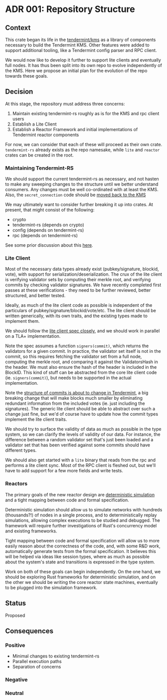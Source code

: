 # ADR 001: Repository Structure

## Context

This crate began its life in the
[tendermint/kms](http://github.com/tendermint/kms) 
as a library of components necessary to build the Tendermint KMS. 
Other features were added to support additional tooling, like a Tendermint config parser and RPC client. 

We would now like to develop it further to support lite clients and eventually
full nodes. It has thus been split into its own repo to evolve independently of
the KMS. Here we propose an initial plan for the evolution of the repo towards
these goals.

## Decision

At this stage, the repository must address three concerns:

1) Maintain existing tendermint-rs roughly as is for the KMS and rpc client
users
2) Establish a Lite Client
3) Establish a Reactor Framework and initial implementations of Tendermint
reactor components

For now, we can consider that each of these will proceed as their own crate.
`tendermint-rs` already exists as the repo namesake, while `lite` and `reactor`
crates can be created in the root.


### Maintaining Tendermint-RS

We should support the current tendermint-rs as necessary, and not hasten to make
any sweeping changes to the structure until we better understand consumers.
Any changes must be well co-ordinated with at least the KMS. Also, the
`secret_connection` code should be 
[moved back to the KMS](https://github.com/interchainio/tendermint-rs/pull/21#issuecomment-529061992)

We may ultimately want to consider further breaking it up into crates. At
present, that might consist of the following:

- crypto
- tendermint-rs (depends on crypto) 
- config (depends on tendermint-rs)
- rpc (depends on tendermint-rs)

See some prior discussion about this
[here](https://github.com/interchainio/tendermint-rs/issues/7).

### Lite Client

Most of the necessary data types already exist (pubkey/signature, blockid,
vote), with support for serialization/deserialization. The crux of the lite
client is verifying validator sets by computing their merkle root, and verifying
commits by checking validator signatures. We have recently completed first
passes at these verifications - they need to be further reviewed, better
structured, and better tested.

Ideally, as much of the lite client code as possible is independent of the
particulars of pubkey/signature/blockid/vote/etc. The lite client should be
written generically, with its own traits, and the existing types made to
implement them. 

We should follow the [lite client spec closely](https://github.com/tendermint/tendermint/blob/main/docs/tendermint-core/light-client.md), and we should work in parallel on a TLA+ implementation.

Note the spec assumes a function `signers(commit)`, which returns the validators
for a given commit. In practice, the validator set itself is not in the commit,
so this requires fetching the validator set from a full node, computing the merkle root, 
and comparing it against the ValidatorsHash in the header. We must also ensure 
the hash of the header is included in the BlockID. This kind of stuff can be
abstracted from the core lite client code (ie. `signers(commit)`), but needs to
be supported in the actual implementation.

Note the 
[structure of commits is about to change in
Tendermint](https://github.com/tendermint/tendermint/issues/1648),
a big breaking change that will make blocks much smaller by eliminating
redundant information from the included votes (ie. just including the
signatures). The generic lite client should be able to abstract over such a
change just fine, but we'd of course have to update how the commit types
implement the lite client traits.

We should try to surface the validity of data as much as possible in the type
system, so we can clarify the levels of validity of our data. For instance, the
difference between a random validator set that's just been loaded and a
validator set that has been verified against some commits should have different
types.

We should also get started with a `lite` binary that reads from the rpc and performs a lite client sync.
Most of the RPC client is fleshed out, but we'll have to add support for a few
more fields and write tests.
    
### Reactors

The primary goals of the new reactor design are [deterministic simulation](https://www.youtube.com/watch?v=4fFDFbi3toc)
and a tight mapping between code and formal specification.

Deterministic simulation should allow us to simulate networks with hundreds (thousands?!) 
of nodes in a single process, and to deterministically replay simulations, allowing complex
executions to be studied and debugged. The framework will require further
investigations of Rust's concurrency model and existing frameworks.

Tight mapping between code and formal specification will allow us to more easily reason
about the correctness of the code, and, with some R&D work, automatically generate tests 
from the formal specification. It believes this will be helped via ideas like session types,
where as much as possible about the system's state and transitions is expressed
in the type system.

Work on both of these goals can begin independently. On the one hand, we should
be exploring Rust frameworks for deterministic simulation, and on the other we
should be writing the core reactor state machines, eventually to be plugged into
the simulation framework.

## Status

Proposed

## Consequences

### Positive

- Minimal changes to existing tendermint-rs
- Parallel execution paths
- Separation of concerns

### Negative

### Neutral


